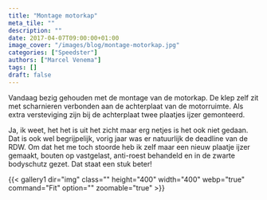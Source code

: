 ```yaml
---
title: "Montage motorkap"
meta_tile: ""
description: ""
date: 2017-04-07T09:00:00+01:00
image_cover: "/images/blog/montage-motorkap.jpg"
categories: ["Speedster"]
authors: ["Marcel Venema"] 
tags: []
draft: false
---
```


Vandaag bezig gehouden met de montage van de motorkap. De klep zelf zit met scharnieren verbonden aan de achterplaat van de motorruimte. Als extra versteviging zijn bij de achterplaat twee plaatjes ijzer gemonteerd.

Ja, ik weet, het het is uit het zicht maar erg netjes is het ook niet gedaan. Dat is ook wel begrijpelijk, vorig jaar was er natuurlijk de deadline van de RDW. Om dat het me toch stoorde heb ik zelf maar een nieuw plaatje ijzer gemaakt, bouten op vastgelast, anti-roest behandeld en in de zwarte bodyschutz gezet. Dat staat een stuk beter!


{{< gallery1 dir="img" class="" height="400" width="400" webp="true" command="Fit" option="" zoomable="true" >}}

&nbsp;
